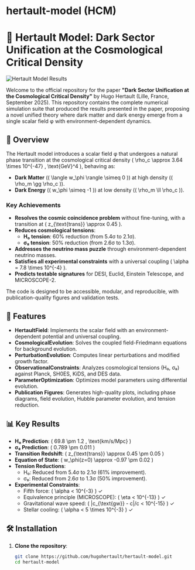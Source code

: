 # hertault-model (HCM) 
# 🌌 Hertault Model: Dark Sector Unification at the Cosmological Critical Density

![Hertault Model Results](figures/hertault_main_results.png)

Welcome to the official repository for the paper **"Dark Sector Unification at the Cosmological Critical Density"** by Hugo Hertault (Lille, France, September 2025). This repository contains the complete numerical simulation suite that produced the results presented in the paper, proposing a novel unified theory where dark matter and dark energy emerge from a single scalar field φ with environment-dependent dynamics.

## 📝 Overview

The Hertault model introduces a scalar field φ that undergoes a natural phase transition at the cosmological critical density \( \rho_c \approx 3.64 \times 10^{-47} \, \text{GeV}^4 \), behaving as:
- **Dark Matter** (\( \langle w_\phi \rangle \simeq 0 \)) at high density (\( \rho_m \gg \rho_c \)).
- **Dark Energy** (\( w_\phi \simeq -1 \)) at low density (\( \rho_m \ll \rho_c \)).

### Key Achievements
- **Resolves the cosmic coincidence problem** without fine-tuning, with a transition at \( z_{\text{trans}} \approx 0.45 \).
- **Reduces cosmological tensions**:
  - **H₀ tension**: 60% reduction (from 5.4σ to 2.1σ).
  - **σ₈ tension**: 50% reduction (from 2.6σ to 1.3σ).
- **Addresses the neutrino mass puzzle** through environment-dependent neutrino masses.
- **Satisfies all experimental constraints** with a universal coupling \( \alpha = 7.8 \times 10^{-4} \).
- **Predicts testable signatures** for DESI, Euclid, Einstein Telescope, and MICROSCOPE-2.

The code is designed to be accessible, modular, and reproducible, with publication-quality figures and validation tests.

## 🚀 Features

- **HertaultField**: Implements the scalar field with an environment-dependent potential and universal coupling.
- **CosmologicalEvolution**: Solves the coupled field-Friedmann equations for background evolution.
- **PerturbationEvolution**: Computes linear perturbations and modified growth factor.
- **ObservationalConstraints**: Analyzes cosmological tensions (H₀, σ₈) against Planck, SH0ES, KiDS, and DES data.
- **ParameterOptimization**: Optimizes model parameters using differential evolution.
- **Publication Figures**: Generates high-quality plots, including phase diagrams, field evolution, Hubble parameter evolution, and tension reduction.

## 📊 Key Results

- **H₀ Prediction**: \( 69.8 \pm 1.2 \, \text{km/s/Mpc} \)
- **σ₈ Prediction**: \( 0.789 \pm 0.011 \)
- **Transition Redshift**: \( z_{\text{trans}} \approx 0.45 \pm 0.05 \)
- **Equation of State**: \( w_\phi(z=0) \approx -0.97 \pm 0.02 \)
- **Tension Reductions**:
  - H₀: Reduced from 5.4σ to 2.1σ (61% improvement).
  - σ₈: Reduced from 2.6σ to 1.3σ (50% improvement).
- **Experimental Constraints**:
  - Fifth force: \( \alpha < 10^{-3} \) ✓
  - Equivalence principle (MICROSCOPE): \( \eta < 10^{-13} \) ✓
  - Gravitational wave speed: \( |c_{\text{gw}} - c|/c < 10^{-15} \) ✓
  - Stellar cooling: \( \alpha < 5 \times 10^{-3} \) ✓

## 🛠 Installation

1. **Clone the repository**:
   ```bash
   git clone https://github.com/hugohertault/hertault-model.git
   cd hertault-model
